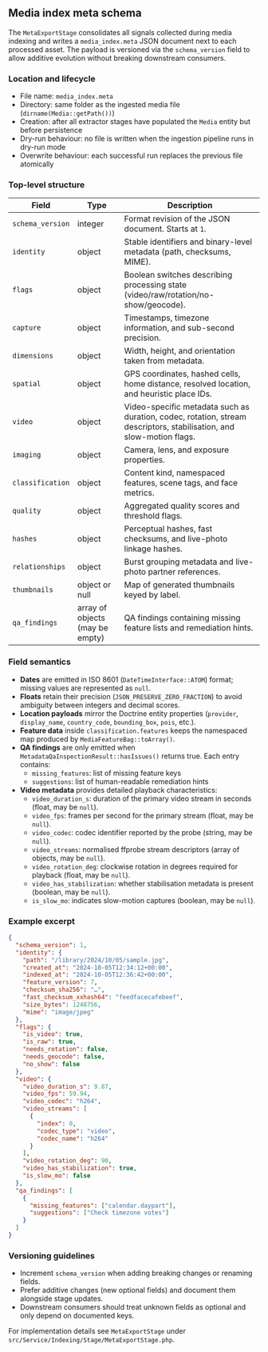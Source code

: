 ## Media index meta schema

The `MetaExportStage` consolidates all signals collected during media indexing and writes a
`media_index.meta` JSON document next to each processed asset. The payload is versioned via the
`schema_version` field to allow additive evolution without breaking downstream consumers.

### Location and lifecycle

- File name: `media_index.meta`
- Directory: same folder as the ingested media file (`dirname(Media::getPath())`)
- Creation: after all extractor stages have populated the `Media` entity but before persistence
- Dry-run behaviour: no file is written when the ingestion pipeline runs in dry-run mode
- Overwrite behaviour: each successful run replaces the previous file atomically

### Top-level structure

| Field             | Type                                      | Description |
|-------------------|-------------------------------------------|-------------|
| `schema_version`  | integer                                   | Format revision of the JSON document. Starts at `1`. |
| `identity`        | object                                    | Stable identifiers and binary-level metadata (path, checksums, MIME). |
| `flags`           | object                                    | Boolean switches describing processing state (video/raw/rotation/no-show/geocode). |
| `capture`         | object                                    | Timestamps, timezone information, and sub-second precision. |
| `dimensions`      | object                                    | Width, height, and orientation taken from metadata. |
| `spatial`         | object                                    | GPS coordinates, hashed cells, home distance, resolved location, and heuristic place IDs. |
| `video`           | object                                    | Video-specific metadata such as duration, codec, rotation, stream descriptors, stabilisation, and slow-motion flags. |
| `imaging`         | object                                    | Camera, lens, and exposure properties. |
| `classification`  | object                                    | Content kind, namespaced features, scene tags, and face metrics. |
| `quality`         | object                                    | Aggregated quality scores and threshold flags. |
| `hashes`          | object                                    | Perceptual hashes, fast checksums, and live-photo linkage hashes. |
| `relationships`   | object                                    | Burst grouping metadata and live-photo partner references. |
| `thumbnails`      | object or null                            | Map of generated thumbnails keyed by label. |
| `qa_findings`     | array of objects (may be empty)           | QA findings containing missing feature lists and remediation hints. |

### Field semantics

- **Dates** are emitted in ISO 8601 (`DateTimeInterface::ATOM`) format; missing values are represented as `null`.
- **Floats** retain their precision (`JSON_PRESERVE_ZERO_FRACTION`) to avoid ambiguity between integers and decimal scores.
- **Location payloads** mirror the Doctrine entity properties (`provider`, `display_name`, `country_code`, `bounding_box`, `pois`, etc.).
- **Feature data** inside `classification.features` keeps the namespaced map produced by `MediaFeatureBag::toArray()`.
- **QA findings** are only emitted when `MetadataQaInspectionResult::hasIssues()` returns true. Each entry contains:
  - `missing_features`: list of missing feature keys
  - `suggestions`: list of human-readable remediation hints
- **Video metadata** provides detailed playback characteristics:
  - `video_duration_s`: duration of the primary video stream in seconds (float, may be `null`).
  - `video_fps`: frames per second for the primary stream (float, may be `null`).
  - `video_codec`: codec identifier reported by the probe (string, may be `null`).
  - `video_streams`: normalised ffprobe stream descriptors (array of objects, may be `null`).
  - `video_rotation_deg`: clockwise rotation in degrees required for playback (float, may be `null`).
  - `video_has_stabilization`: whether stabilisation metadata is present (boolean, may be `null`).
  - `is_slow_mo`: indicates slow-motion captures (boolean, may be `null`).

### Example excerpt

```json
{
  "schema_version": 1,
  "identity": {
    "path": "/library/2024/10/05/sample.jpg",
    "created_at": "2024-10-05T12:34:12+00:00",
    "indexed_at": "2024-10-05T12:36:42+00:00",
    "feature_version": 7,
    "checksum_sha256": "…",
    "fast_checksum_xxhash64": "feedfacecafebeef",
    "size_bytes": 1248756,
    "mime": "image/jpeg"
  },
  "flags": {
    "is_video": true,
    "is_raw": true,
    "needs_rotation": false,
    "needs_geocode": false,
    "no_show": false
  },
  "video": {
    "video_duration_s": 9.87,
    "video_fps": 59.94,
    "video_codec": "h264",
    "video_streams": [
      {
        "index": 0,
        "codec_type": "video",
        "codec_name": "h264"
      }
    ],
    "video_rotation_deg": 90,
    "video_has_stabilization": true,
    "is_slow_mo": false
  },
  "qa_findings": [
    {
      "missing_features": ["calendar.daypart"],
      "suggestions": ["Check timezone votes"]
    }
  ]
}
```

### Versioning guidelines

- Increment `schema_version` when adding breaking changes or renaming fields.
- Prefer additive changes (new optional fields) and document them alongside stage updates.
- Downstream consumers should treat unknown fields as optional and only depend on documented keys.

For implementation details see `MetaExportStage` under
`src/Service/Indexing/Stage/MetaExportStage.php`.
